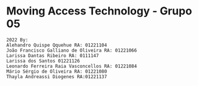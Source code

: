 # Moving Access Technology - Grupo 05

    2022 By: 
    Alehandro Quispe Qquehue RA: 01221104
    João Francisco Galliano de Oliveira RA: 01221066
    Larissa Dantas Ribeiro RA: 0111147
    Larissa dos Santos 01221126
    Leonardo Ferreira Raia Vasconcellos RA: 01221084
    Mário Sérgio de Oliveira RA: 01221080
    Thayla Andreassi Diogenes RA:01221137
